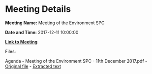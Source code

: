 # Meeting Details

**Meeting Name:** Meeting of the Environment SPC

**Date and Time:** 2017-12-11 10:00:00

**[Link to Meeting](https://www.limerick.ie/council/whats-on/meeting-environment-spc)**

Files: 

Agenda - Meeting of the Environment SPC - 11th December 2017.pdf - [Original file](https://www.limerick.ie/sites/default/files/media/documents/2017-12/11th%20December%202017%20Notice%20and%20Agenda%20Env%20SPC.pdf) - [Extracted text](./Agenda%20-%C2%A0Meeting%20of%20the%20Environment%20SPC%20-%2011th%20December%202017.md)

